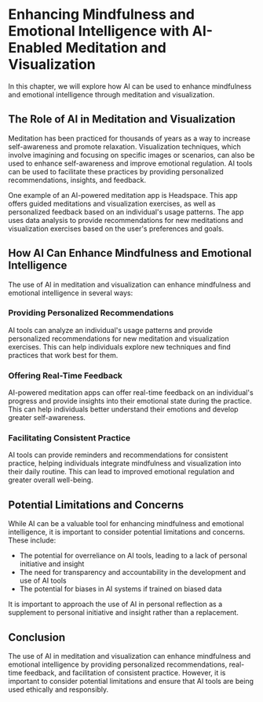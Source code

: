 Enhancing Mindfulness and Emotional Intelligence with AI-Enabled Meditation and Visualization
===============================================================================================================================================================

In this chapter, we will explore how AI can be used to enhance mindfulness and emotional intelligence through meditation and visualization.

The Role of AI in Meditation and Visualization
----------------------------------------------

Meditation has been practiced for thousands of years as a way to increase self-awareness and promote relaxation. Visualization techniques, which involve imagining and focusing on specific images or scenarios, can also be used to enhance self-awareness and improve emotional regulation. AI tools can be used to facilitate these practices by providing personalized recommendations, insights, and feedback.

One example of an AI-powered meditation app is Headspace. This app offers guided meditations and visualization exercises, as well as personalized feedback based on an individual's usage patterns. The app uses data analysis to provide recommendations for new meditations and visualization exercises based on the user's preferences and goals.

How AI Can Enhance Mindfulness and Emotional Intelligence
---------------------------------------------------------

The use of AI in meditation and visualization can enhance mindfulness and emotional intelligence in several ways:

### Providing Personalized Recommendations

AI tools can analyze an individual's usage patterns and provide personalized recommendations for new meditation and visualization exercises. This can help individuals explore new techniques and find practices that work best for them.

### Offering Real-Time Feedback

AI-powered meditation apps can offer real-time feedback on an individual's progress and provide insights into their emotional state during the practice. This can help individuals better understand their emotions and develop greater self-awareness.

### Facilitating Consistent Practice

AI tools can provide reminders and recommendations for consistent practice, helping individuals integrate mindfulness and visualization into their daily routine. This can lead to improved emotional regulation and greater overall well-being.

Potential Limitations and Concerns
----------------------------------

While AI can be a valuable tool for enhancing mindfulness and emotional intelligence, it is important to consider potential limitations and concerns. These include:

* The potential for overreliance on AI tools, leading to a lack of personal initiative and insight
* The need for transparency and accountability in the development and use of AI tools
* The potential for biases in AI systems if trained on biased data

It is important to approach the use of AI in personal reflection as a supplement to personal initiative and insight rather than a replacement.

Conclusion
----------

The use of AI in meditation and visualization can enhance mindfulness and emotional intelligence by providing personalized recommendations, real-time feedback, and facilitation of consistent practice. However, it is important to consider potential limitations and ensure that AI tools are being used ethically and responsibly.
